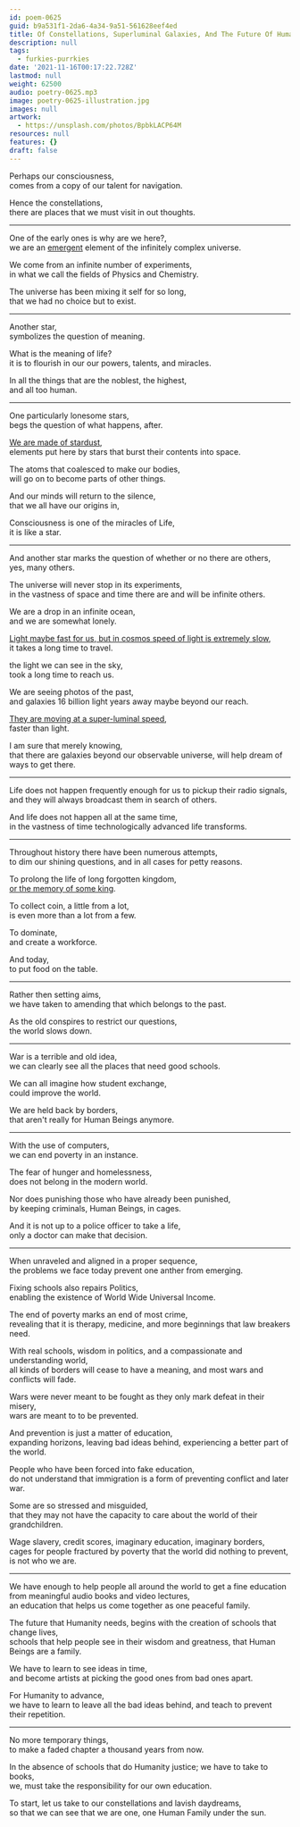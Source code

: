 ```yaml
---
id: poem-0625
guid: b9a531f1-2da6-4a34-9a51-561628eef4ed
title: Of Constellations, Superluminal Galaxies, And The Future Of Humanity
description: null
tags:
  - furkies-purrkies
date: '2021-11-16T00:17:22.728Z'
lastmod: null
weight: 62500
audio: poetry-0625.mp3
image: poetry-0625-illustration.jpg
images: null
artwork:
  - https://unsplash.com/photos/BpbkLACP64M
resources: null
features: {}
draft: false
---
```


Perhaps our consciousness,\
comes from a copy of our talent for navigation.

Hence the constellations,\
there are places that we must visit in out thoughts.

---

One of the early ones is why are we here?,\
we are an [emergent](https://www.youtube.com/watch?v=UuRxRGR3VpM) element of the infinitely complex universe.

We come from an infinite number of experiments,\
in what we call the fields of Physics and Chemistry.

The universe has been mixing it self for so long,\
that we had no choice but to exist.

---

Another star,\
symbolizes the question of meaning.

What is the meaning of life?\
it is to flourish in our our powers, talents, and miracles.

In all the things that are the noblest, the highest,\
and all too human.

---

One particularly lonesome stars,\
begs the question of what happens, after.

[We are made of stardust](https://www.youtube.com/watch?v=YCQPw9pbZnk),\
elements put here by stars that burst their contents into space.

The atoms that coalesced to make our bodies,\
will go on to become parts of other things.

And our minds will return to the silence,\
that we all have our origins in,

Consciousness is one of the miracles of Life,\
it is like a star.

---

And another star marks the question of whether or no there are others,\
yes, many others.

The universe will never stop in its experiments,\
in the vastness of space and time there are and will be infinite others.

We are a drop in an infinite ocean,\
and we are somewhat lonely.

[Light maybe fast for us, but in cosmos speed of light is extremely slow](https://www.youtube.com/watch?v=HV7q9VrDgBo),\
it takes a long time to travel.

the light we can see in the sky,\
took a long time to reach us.

We are seeing photos of the past,\
and galaxies 16 billion light years away maybe beyond our reach.

[They are moving at a super-luminal speed](https://www.youtube.com/watch?v=cadNZJvfl7s),\
faster than light.

I am sure that merely knowing,\
that there are galaxies beyond our observable universe, will help dream of ways to get there.

---

Life does not happen frequently enough for us to pickup their radio signals,\
and they will always broadcast them in search of others.

And life does not happen all at the same time,\
in the vastness of time technologically advanced life transforms.

---

Throughout history there have been numerous attempts,\
to dim our shining questions, and in all cases for petty reasons.

To prolong the life of long forgotten kingdom,\
[or the memory of some king](https://www.youtube.com/watch?v=sPlSH6n37ts).

To collect coin, a little from a lot,\
is even more than a lot from a few.

To dominate,\
and create a workforce.

And today,\
to put food on the table.

---

Rather then setting aims,\
we have taken to amending that which belongs to the past.

As the old conspires to restrict our questions,\
the world slows down.

---

War is a terrible and old idea,\
we can clearly see all the places that need good schools.

We can all imagine how student exchange,\
could improve the world.

We are held back by borders,\
that aren't really for Human Beings anymore.

---

With the use of computers,\
we can end poverty in an instance.

The fear of hunger and homelessness,\
does not belong in the modern world.

Nor does punishing those who have already been punished,\
by keeping criminals, Human Beings, in cages.

And it is not up to a police officer to take a life,\
only a doctor can make that decision.

---

When unraveled and aligned in a proper sequence,\
the problems we face today prevent one anther from emerging.

Fixing schools also repairs Politics,\
enabling the existence of World Wide Universal Income.

The end of poverty marks an end of most crime,\
revealing that it is therapy, medicine, and more beginnings that law breakers need.

With real schools, wisdom in politics, and a compassionate and understanding world,\
all kinds of borders will cease to have a meaning, and most wars and conflicts will fade.

Wars were never meant to be fought as they only mark defeat in their misery,\
wars are meant to to be prevented.

And prevention is just a matter of education,\
expanding horizons, leaving bad ideas behind, experiencing a better part of the world.

People who have been forced into fake education,\
do not understand that immigration is a form of preventing conflict and later war.

Some are so stressed and misguided,\
that they may not have the capacity to care about the world of their grandchildren.

Wage slavery, credit scores, imaginary education, imaginary borders,\
cages for people fractured by poverty that the world did nothing to prevent, is not who we are.

---

We have enough to help people all around the world to get a fine education from meaningful audio books and video lectures,\
an education that helps us come together as one peaceful family.

The future that Humanity needs, begins with the creation of schools that change lives,\
schools that help people see in their wisdom and greatness, that Human Beings are a family.

We have to learn to see ideas in time,\
and become artists at picking the good ones from bad ones apart.

For Humanity to advance,\
we have to learn to leave all the bad ideas behind, and teach to prevent their repetition.

---

No more temporary things,\
to make a faded chapter a thousand years from now.

In the absence of schools that do Humanity justice; we have to take to books,\
we, must take the responsibility for our own education.

To start, let us take to our constellations and lavish daydreams,\
so that we can see that we are one, one Human Family under the sun.
